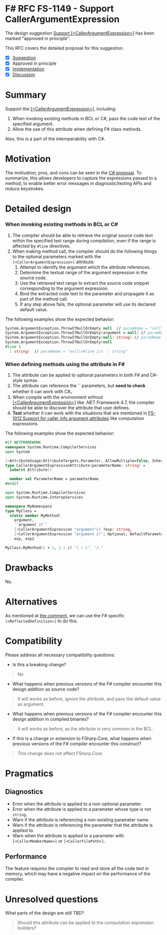 # F# RFC FS-1149 - Support CallerArgumentExpression

The design suggestion [Support [\<CallerArgumentExpression\>]](https://github.com/fsharp/fslang-suggestions/issues/966) has been marked "approved in principle".

This RFC covers the detailed proposal for this suggestion.

- [x] [Suggestion](https://github.com/fsharp/fslang-suggestions/issues/966)
- [x] Approved in principle
- [x] [Implementation](https://github.com/dotnet/fsharp/pull/17519)
- [x] [Discussion](https://github.com/fsharp/fslang-design/discussions/797)

# Summary

Support the [[\<CallerArgumentExpression\>]](https://docs.microsoft.com/en-us/dotnet/api/system.runtime.compilerservices.callerargumentexpressionattribute), including:
1. When invoking existing methods in BCL or C#, pass the code text of the specified argument.
2. Allow the use of this attribute when defining F# class methods.

Also, this is a part of the interoperability with C#.

# Motivation

The motivation, pros, and cons can be seen in the [C# proposal](https://github.com/dotnet/csharplang/blob/main/proposals/csharp-10.0/caller-argument-expression.md). To summarize, this allows developers to capture the expressions passed to a method, to enable better error messages in diagnostic/testing APIs and reduce keystrokes.

# Detailed design

### When invoking existing methods in BCL or C#

1. The compiler should be able to retrieve the original source code text within the specified text range during compilation, even if the range is affected by `#line` directives.
2. When making method call, the compiler should do the following things to the optional parameters marked with the `[<CallerArgumentExpression>]` attribute:
   1. Attempt to identify the argument which the attribute references.
   2. Determine the textual range of the argument expression in the source code.
   3. Use the retrieved text range to extract the source code snippet corresponding to the argument expression.
   4. Bind the extracted code text to the parameter and propagate it as part of the method call.
   5. If any step above fails, the optional parameter will use its declared default value.

The following examples show the expected behavior:
```fsharp
System.ArgumentException.ThrowIfNullOrEmpty null  // paramName = "null"
System.ArgumentException.ThrowIfNullOrEmpty(argument = null) // paramName = "null"
System.ArgumentException.ThrowIfNullOrEmpty(null: string) // paramName = "null: string"
System.ArgumentException.ThrowIfNullOrEmpty(null
#line 1
  : string)  // paramName = "null\n#line 1\n  : string"
```


### When defining methods using the attribute in F#

1. The attribute can be applied to optional parameters in both F# and C#-style syntax.
2. The attribute can reference the `` parameters, but **need to check** whether it can work with C#。
3. When compile with the environment without [[\<CallerArgumentExpression\>]](https://docs.microsoft.com/en-us/dotnet/api/system.runtime.compilerservices.callerargumentexpressionattribute) like .NET Framework 4.7, the compiler should be able to discover the attribute that user defines.
4. **Test** whether it can work with the situations that are mentioned in [FS-1012 Support for caller info argument attributes](/FSharp-4.1/FS-1012-caller-info-attributes.md) like computation expressions.

The following examples show the expected behavior:

```fsharp
#if NETFRAMEWORK
namespace System.Runtime.CompilerServices
open System

[<AttributeUsage(AttributeTargets.Parameter, AllowMultiple=false, Inherited=false)>]
type CallerArgumentExpressionAttribute(parameterName: string) =
  inherit Attribute()

  member val ParameterName = parameterName
#endif

open System.Runtime.CompilerServices
open System.Runtime.InteropServices

namespace MyNamespace
type MyClass =
  static member MyMethod(
    argument,
    ``argument 2!``
    [<CallerArgumentExpression "argument">] ?exp: string,
    [<CallerArgumentExpression "argument 2!"; Optional; DefaultParameterValue "default">] exp2: string) =
    exp, exp2

MyClass.MyMethod(1 + 1, 2.) // "1 + 1", "2."
```

# Drawbacks

No.

# Alternatives

As mentioned at [the comment](https://github.com/fsharp/fslang-suggestions/issues/966#issuecomment-764577172), we can use the F# specific `[<ReflectedDefinition>]` to do this.

# Compatibility

Please address all necessary compatibility questions:

* Is this a breaking change?
> No

* What happens when previous versions of the F# compiler encounter this design addition as source code?
> It will works as before, ignore the attribute, and pass the default value as argument.

* What happens when previous versions of the F# compiler encounter this design addition in compiled binaries?
> It will works as before, as the attribute is very common in the BCL.


* If this is a change or extension to FSharp.Core, what happens when previous versions of the F# compiler encounter this construct?

> This change does not affect FSharp.Core.

# Pragmatics

## Diagnostics

* Error when the attribute is applied to a non-optional parameter.
* Error when the attribute is applied to a parameter whose type is not `string`.
* Warn if the attribute is referencing a non-existing parameter name.
* Warn if the attribute is referencing the parameter that the attribute is applied to.
* Warn when the attribute is applied to a parameter with `[<CallerMemberName>]` or `[<CallerFilePath>]`.

## Performance

The feature requires the compiler to read and store all the code text in memory, which may have a negative impact on the performance of the compiler.

# Unresolved questions

What parts of the design are still TBD?

> Should this attribute can be applied to the computation expression builders?
